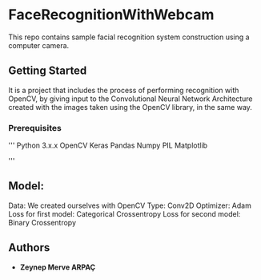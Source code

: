 # FaceRecognitionWithWebcam

This repo contains sample facial recognition system construction using a computer camera.

## Getting Started

It is a project that includes the process of performing recognition with OpenCV, by giving input to the Convolutional Neural Network Architecture created with the images taken using the OpenCV library, in the same way.

### Prerequisites

'''
Python 3.x.x
OpenCV
Keras
Pandas
Numpy
PIL
Matplotlib

'''

## Model:
Data: We created ourselves with OpenCV
Type: Conv2D
Optimizer: Adam
Loss for first model: Categorical Crossentropy
Loss for second model: Binary Crossentropy

## Authors

* **Zeynep Merve ARPAÇ**

